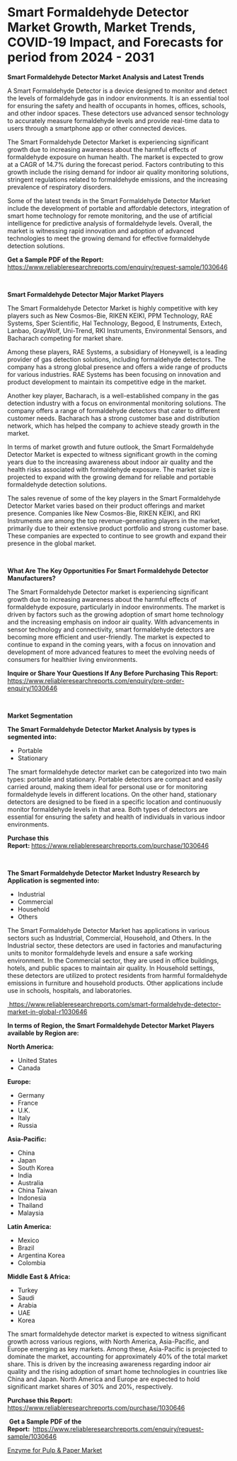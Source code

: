 <p><h1>Smart Formaldehyde Detector Market Growth, Market Trends, COVID-19 Impact, and Forecasts for period from 2024 - 2031</h1></p><p><strong>Smart Formaldehyde Detector Market Analysis and Latest Trends</strong></p>
<p><p>A Smart Formaldehyde Detector is a device designed to monitor and detect the levels of formaldehyde gas in indoor environments. It is an essential tool for ensuring the safety and health of occupants in homes, offices, schools, and other indoor spaces. These detectors use advanced sensor technology to accurately measure formaldehyde levels and provide real-time data to users through a smartphone app or other connected devices.</p><p>The Smart Formaldehyde Detector Market is experiencing significant growth due to increasing awareness about the harmful effects of formaldehyde exposure on human health. The market is expected to grow at a CAGR of 14.7% during the forecast period. Factors contributing to this growth include the rising demand for indoor air quality monitoring solutions, stringent regulations related to formaldehyde emissions, and the increasing prevalence of respiratory disorders.</p><p>Some of the latest trends in the Smart Formaldehyde Detector Market include the development of portable and affordable detectors, integration of smart home technology for remote monitoring, and the use of artificial intelligence for predictive analysis of formaldehyde levels. Overall, the market is witnessing rapid innovation and adoption of advanced technologies to meet the growing demand for effective formaldehyde detection solutions.</p></p>
<p><strong>Get a Sample PDF of the Report:&nbsp;</strong> <a href="https://www.reliableresearchreports.com/enquiry/request-sample/1030646">https://www.reliableresearchreports.com/enquiry/request-sample/1030646</a></p>
<p>&nbsp;</p>
<p><strong>Smart Formaldehyde Detector Major Market Players</strong></p>
<p><p>The Smart Formaldehyde Detector Market is highly competitive with key players such as New Cosmos-Bie, RIKEN KEIKI, PPM Technology, RAE Systems, Sper Scientific, Hal Technology, Begood, E Instruments, Extech, Lanbao, GrayWolf, Uni-Trend, RKI Instruments, Environmental Sensors, and Bacharach competing for market share.</p><p>Among these players, RAE Systems, a subsidiary of Honeywell, is a leading provider of gas detection solutions, including formaldehyde detectors. The company has a strong global presence and offers a wide range of products for various industries. RAE Systems has been focusing on innovation and product development to maintain its competitive edge in the market.</p><p>Another key player, Bacharach, is a well-established company in the gas detection industry with a focus on environmental monitoring solutions. The company offers a range of formaldehyde detectors that cater to different customer needs. Bacharach has a strong customer base and distribution network, which has helped the company to achieve steady growth in the market.</p><p>In terms of market growth and future outlook, the Smart Formaldehyde Detector Market is expected to witness significant growth in the coming years due to the increasing awareness about indoor air quality and the health risks associated with formaldehyde exposure. The market size is projected to expand with the growing demand for reliable and portable formaldehyde detection solutions.</p><p>The sales revenue of some of the key players in the Smart Formaldehyde Detector Market varies based on their product offerings and market presence. Companies like New Cosmos-Bie, RIKEN KEIKI, and RKI Instruments are among the top revenue-generating players in the market, primarily due to their extensive product portfolio and strong customer base. These companies are expected to continue to see growth and expand their presence in the global market.</p></p>
<p>&nbsp;</p>
<p><strong>What Are The Key Opportunities For Smart Formaldehyde Detector Manufacturers?</strong></p>
<p><p>The Smart Formaldehyde Detector market is experiencing significant growth due to increasing awareness about the harmful effects of formaldehyde exposure, particularly in indoor environments. The market is driven by factors such as the growing adoption of smart home technology and the increasing emphasis on indoor air quality. With advancements in sensor technology and connectivity, smart formaldehyde detectors are becoming more efficient and user-friendly. The market is expected to continue to expand in the coming years, with a focus on innovation and development of more advanced features to meet the evolving needs of consumers for healthier living environments.</p></p>
<p><strong>Inquire or Share Your Questions If Any Before Purchasing This Report:</strong> <a href="https://www.reliableresearchreports.com/enquiry/pre-order-enquiry/1030646">https://www.reliableresearchreports.com/enquiry/pre-order-enquiry/1030646</a></p>
<p>&nbsp;</p>
<p><strong>Market Segmentation</strong></p>
<p><strong>The Smart Formaldehyde Detector Market Analysis by types is segmented into:</strong></p>
<p><ul><li>Portable</li><li>Stationary</li></ul></p>
<p><p>The smart formaldehyde detector market can be categorized into two main types: portable and stationary. Portable detectors are compact and easily carried around, making them ideal for personal use or for monitoring formaldehyde levels in different locations. On the other hand, stationary detectors are designed to be fixed in a specific location and continuously monitor formaldehyde levels in that area. Both types of detectors are essential for ensuring the safety and health of individuals in various indoor environments.</p></p>
<p><strong>Purchase this Report:&nbsp;</strong><a href="https://www.reliableresearchreports.com/purchase/1030646">https://www.reliableresearchreports.com/purchase/1030646</a></p>
<p>&nbsp;</p>
<p><strong>The Smart Formaldehyde Detector Market Industry Research by Application is segmented into:</strong></p>
<p><ul><li>Industrial</li><li>Commercial</li><li>Household</li><li>Others</li></ul></p>
<p><p>The Smart Formaldehyde Detector Market has applications in various sectors such as Industrial, Commercial, Household, and Others. In the Industrial sector, these detectors are used in factories and manufacturing units to monitor formaldehyde levels and ensure a safe working environment. In the Commercial sector, they are used in office buildings, hotels, and public spaces to maintain air quality. In Household settings, these detectors are utilized to protect residents from harmful formaldehyde emissions in furniture and household products. Other applications include use in schools, hospitals, and laboratories.</p></p>
<p><a href="https://www.reliableresearchreports.com/smart-formaldehyde-detector-market-in-global-r1030646">&nbsp;https://www.reliableresearchreports.com/smart-formaldehyde-detector-market-in-global-r1030646</a></p>
<p><strong>In terms of Region, the Smart Formaldehyde Detector Market Players available by Region are:</strong></p>
<p>
    <p> <strong> North America: </strong>
        <ul>
            <li>United States</li>
            <li>Canada</li>
        </ul>
        </p> 
    <p> <strong> Europe: </strong>
        <ul>
            <li>Germany</li>
            <li>France</li>
            <li>U.K.</li>
            <li>Italy</li>
            <li>Russia</li>
        </ul>
        </p> 
    <p> <strong> Asia-Pacific: </strong>
        <ul>
            <li>China</li>
            <li>Japan</li>
            <li>South Korea</li>
            <li>India</li>
            <li>Australia</li>
            <li>China Taiwan</li>
            <li>Indonesia</li>
            <li>Thailand</li>
            <li>Malaysia</li>
        </ul>
        </p> 
    <p> <strong> Latin America: </strong>
        <ul>
            <li>Mexico</li>
            <li>Brazil</li>
            <li>Argentina Korea</li>
            <li>Colombia</li>
        </ul>
        </p> 
    <p> <strong> Middle East & Africa: </strong>
        <ul>
            <li>Turkey</li>
            <li>Saudi</li>
            <li>Arabia</li>
            <li>UAE</li>
            <li>Korea</li>
        </ul>
    </p>
    </p>
<p><p>The smart formaldehyde detector market is expected to witness significant growth across various regions, with North America, Asia-Pacific, and Europe emerging as key markets. Among these, Asia-Pacific is projected to dominate the market, accounting for approximately 40% of the total market share. This is driven by the increasing awareness regarding indoor air quality and the rising adoption of smart home technologies in countries like China and Japan. North America and Europe are expected to hold significant market shares of 30% and 20%, respectively.</p></p>
<p><strong>Purchase this Report: </strong><a href="https://www.reliableresearchreports.com/purchase/1030646">https://www.reliableresearchreports.com/purchase/1030646</a></p>
<p>&nbsp;<strong>Get a Sample PDF of the Report:&nbsp;&nbsp;</strong><a href="https://www.reliableresearchreports.com/enquiry/request-sample/1030646">https://www.reliableresearchreports.com/enquiry/request-sample/1030646</a></p>
<p><strong></strong></p>
<p><p><a href="https://github.com/RickHolmes3/Market-Research-Report-List-5/blob/main/enzyme-for-pulp-paper-market.md">Enzyme for Pulp & Paper Market</a></p></p>
